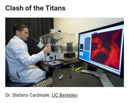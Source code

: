 ##  Clash of the Titans

<img src="resources/stefano.jpg" style="width:75%;height:60%"/>

Dr. Stefano Cardinale, [UC Berkeley](https://www.pinterest.com/pin/320740804681928023/)

